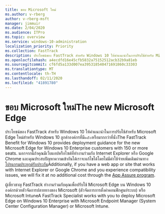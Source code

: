 ```yaml
---
title: ขอบ Microsoft ใหม่
ms.author: v-rberg
author: v-rberg-msft
manager: jimmuir
ms.date: 2/04/2020
ms.audience: ITPro
ms.topic: overview
ms.service: windows-10-administration
localization_priority: Priority
ms.collection: FastTrack
description: ประโยชน์ของ FastTrack สำหรับ Windows 10 ให้คำแนะนำในการปรับใช้สำหรับ Microsoft Edge ใหม่สำหรับ Windows 10 ลูกค้าองค์กรที่มี๑๕๐หรือมากกว่าที่นั่ง
ms.openlocfilehash: a4ecdfd16e45cfb5832a75152512acb32b9a81eb
ms.sourcegitcommit: cf6fd5a133d007ea395318540471691860c33303
ms.translationtype: MT
ms.contentlocale: th-TH
ms.lasthandoff: 02/11/2020
ms.locfileid: "41891780"
---
```

# <a name="the-new-microsoft-edge"></a><span data-ttu-id="e21f5-103">ขอบ Microsoft ใหม่</span><span class="sxs-lookup"><span data-stu-id="e21f5-103">The new Microsoft Edge</span></span>

<span data-ttu-id="e21f5-104">ประโยชน์ของ FastTrack สำหรับ Windows 10 ให้คำแนะนำในการปรับใช้สำหรับ Microsoft Edge ใหม่สำหรับ Windows 10 ลูกค้าองค์กรที่มี๑๕๐หรือมากกว่าที่นั่ง</span><span class="sxs-lookup"><span data-stu-id="e21f5-104">The FastTrack Benefit for Windows 10 provides deployment guidance for the new Microsoft Edge for Windows 10 Enterprise customers with 150 or more seats.</span></span> <span data-ttu-id="e21f5-105">นอกจากนี้ถ้าคุณมีเว็บแอปหรือไซต์ที่ทำงานร่วมกับ Internet Explorer หรือ Google Chrome และคุณประสบปัญหาความเข้ากันได้เราจะแก้ไขได้โดยไม่มีค่าใช้จ่ายเพิ่มเติมผ่านทาง[โปรแกรมประยุกต์รับประกัน](Win-10-app-assure.md)</span><span class="sxs-lookup"><span data-stu-id="e21f5-105">Additionally, if you have a web app or site that works with Internet Explorer or Google Chrome and you experience compatibility issues, we will fix it at no additional cost through the [App Assure program](Win-10-app-assure.md).</span></span>

<span data-ttu-id="e21f5-106">ผู้เชี่ยวชาญ FastTrack ทำงานร่วมกับคุณเพื่อปรับใช้ Microsoft Edge บน Windows 10 องค์กรด้วยตัวจัดการปลายทางของ Microsoft (ตัวจัดการการตั้งค่าคอนฟิกศูนย์ระบบ) หรือ Microsoft Intune</span><span class="sxs-lookup"><span data-stu-id="e21f5-106">A FastTrack Specialist works with you to deploy Microsoft Edge on Windows 10 Enterprise with Microsoft Endpoint Manager (System Center Configuration Manager) or Microsoft Intune.</span></span>
